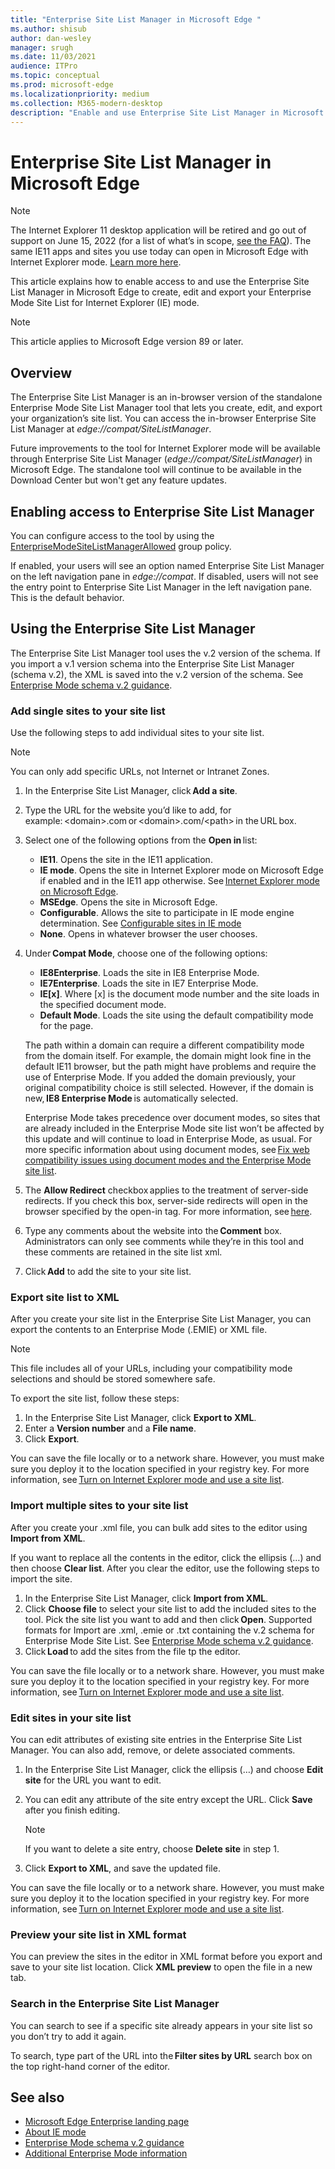 ```yaml
---
title: "Enterprise Site List Manager in Microsoft Edge "
ms.author: shisub
author: dan-wesley
manager: srugh
ms.date: 11/03/2021
audience: ITPro
ms.topic: conceptual
ms.prod: microsoft-edge
ms.localizationpriority: medium
ms.collection: M365-modern-desktop
description: "Enable and use Enterprise Site List Manager in Microsoft Edge"
---
```


# Enterprise Site List Manager in Microsoft Edge

>[!Note]
> The Internet Explorer 11 desktop application will be retired and go out of support on June 15, 2022 (for a list of what’s in scope, [see the FAQ](https://techcommunity.microsoft.com/t5/windows-it-pro-blog/internet-explorer-11-desktop-app-retirement-faq/ba-p/2366549)). The same IE11 apps and sites you use today can open in Microsoft Edge with Internet Explorer mode. [Learn more here](https://blogs.windows.com/windowsexperience/2021/05/19/the-future-of-internet-explorer-on-windows-10-is-in-microsoft-edge/).

This article explains how to enable access to and use the Enterprise Site List Manager in Microsoft Edge to create, edit and export your Enterprise Mode Site List for Internet Explorer (IE) mode.

> [!NOTE]
> This article applies to Microsoft Edge version 89 or later.

## Overview

The Enterprise Site List Manager is an in-browser version of the standalone Enterprise Mode Site List Manager tool that lets you create, edit, and export your organization’s site list. You can access the in-browser Enterprise Site List Manager at *edge://compat/SiteListManager*.

Future improvements to the tool for Internet Explorer mode will be available through Enterprise Site List Manager (*edge://compat/SiteListManager*) in Microsoft Edge. The standalone tool will continue to be available in the Download Center but won't get any feature updates.

## Enabling access to Enterprise Site List Manager

You can configure access to the tool by using the [EnterpriseModeSiteListManagerAllowed](./microsoft-edge-policies.md#enterprisemodesitelistmanagerallowed) group policy.

If enabled, your users will see an option named Enterprise Site List Manager on the left navigation pane in *edge://compat*. 
If disabled, users will not see the entry point to Enterprise Site List Manager in the left navigation pane. This is the default behavior.

## Using the Enterprise Site List Manager

The Enterprise Site List Manager tool uses the v.2 version of the schema. If you import a v.1 version schema into the Enterprise Site List Manager (schema v.2), the XML is saved into the v.2 version of the schema. See [Enterprise Mode schema v.2 guidance](/internet-explorer/ie11-deploy-guide/enterprise-mode-schema-version-2-guidance).

### Add single sites to your site list  

Use the following steps to add individual sites to your site list.

> [!NOTE]
> You can only add specific URLs, not Internet or Intranet Zones.

1. In the Enterprise Site List Manager, click **Add a site**.
2. Type the URL for the website you’d like to add, for example: \<domain\>.com or \<domain\>.com/\<path\> in the URL box.
3. Select one of the following options from the **Open in** list:

   - **IE11**. Opens the site in the IE11 application.
   - **IE mode**. Opens the site in Internet Explorer mode on Microsoft Edge if enabled and in the IE11 app otherwise. See [Internet Explorer mode on Microsoft Edge](./edge-ie-mode.md).
   - **MSEdge**. Opens the site in Microsoft Edge.
   - **Configurable**. Allows the site to participate in IE mode engine determination. See [Configurable sites in IE mode](./edge-learnmore-configurable-sites-ie-mode.md)
   - **None**. Opens in whatever browser the user chooses.  

4. Under **Compat Mode**, choose one of the following options:

   - **IE8Enterprise**. Loads the site in IE8 Enterprise Mode.
   - **IE7Enterprise**. Loads the site in IE7 Enterprise Mode.
   - **IE[x]**. Where [x] is the document mode number and the site loads in the specified document mode.
   - **Default Mode**. Loads the site using the default compatibility mode for the page.

   The path within a domain can require a different compatibility mode from the domain itself. For example, the domain might look fine in the default IE11 browser, but the path might have problems and require the use of Enterprise Mode. If you added the domain previously, your original compatibility choice is still selected. However, if the domain is new, **IE8 Enterprise Mode** is automatically selected.

   Enterprise Mode takes precedence over document modes, so sites that are already included in the Enterprise Mode site list won’t be affected by this update and will continue to load in Enterprise Mode, as usual. For more specific information about using document modes, see [Fix web compatibility issues using document modes and the Enterprise Mode site list](/internet-explorer/ie11-deploy-guide/fix-compat-issues-with-doc-modes-and-enterprise-mode-site-list).

5. The **Allow Redirect** checkbox applies to the treatment of server-side redirects. If you check this box, server-side redirects will open in the browser specified by the open-in tag. For more information, see [here](/internet-explorer/ie11-deploy-guide/enterprise-mode-schema-version-2-guidance#updated-schema-attributes).
6. Type any comments about the website into the **Comment** box. Administrators can only see comments while they’re in this tool and these comments are retained in the site list xml.
7. Click **Add** to add the site to your site list.

### Export site list to XML

After you create your site list in the Enterprise Site List Manager, you can export the contents to an Enterprise Mode (.EMIE) or XML file. 

> [!NOTE]
> This file includes all of your URLs, including your compatibility mode selections and should be stored somewhere safe.

To export the site list, follow these steps:

1. In the Enterprise Site List Manager, click **Export to XML**.
2. Enter a **Version number** and a **File name**.
3. Click **Export**.

You can save the file locally or to a network share. However, you must make sure you deploy it to the location specified in your registry key. For more information, see [Turn on Internet Explorer mode and use a site list](./edge-ie-mode-policies.md).

### Import multiple sites to your site list

After you create your .xml file, you can bulk add sites to the editor using **Import from XML**.

If you want to replace all the contents in the editor, click  the ellipsis (…) and then choose **Clear list**. After you clear the editor, use the following steps to import the site.

1. In the Enterprise Site List Manager, click **Import from XML**. 
2. Click **Choose file** to select your site list to add the included sites to the tool. Pick the site list you want to add and then click **Open**. Supported formats for Import are .xml, .emie or .txt containing the v.2 schema for Enterprise Mode Site List. See [Enterprise Mode schema v.2 guidance](/internet-explorer/ie11-deploy-guide/enterprise-mode-schema-version-2-guidance).
3. Click **Load** to add the sites from the file tp the editor.

You can save the file locally or to a network share. However, you must make sure you deploy it to the location specified in your registry key. For more information, see [Turn on Internet Explorer mode and use a site list](./edge-ie-mode-policies.md).

### Edit sites in your site list

 You can edit attributes of existing site entries in the Enterprise Site List Manager. You can also add, remove, or delete associated comments.

1. In the Enterprise Site List Manager, click the ellipsis (…) and choose **Edit site** for the URL you want to edit.
2. You can edit any attribute of the site entry except the URL. Click **Save** after you finish editing.

   > [!NOTE]
   > If you want to delete a site entry, choose **Delete site** in step 1.

3. Click **Export to XML**, and save the updated file.

You can save the file locally or to a network share. However, you must make sure you deploy it to the location specified in your registry key. For more information, see [Turn on Internet Explorer mode and use a site list](./edge-ie-mode-policies.md).

### Preview your site list in XML format

You can preview the sites in the editor in XML format before you export and save to your site list location. Click **XML preview** to open the file in a new tab.

### Search in the Enterprise Site List Manager

You can search to see if a specific site already appears in your site list so you don’t try to add it again.

To search, type part of the URL into the **Filter sites by URL** search box on the top right-hand corner of the editor.

## See also

- [Microsoft Edge Enterprise landing page](https://aka.ms/EdgeEnterprise)
- [About IE mode](./edge-ie-mode.md)
- [Enterprise Mode schema v.2 guidance](/internet-explorer/ie11-deploy-guide/enterprise-mode-schema-version-2-guidance)
- [Additional Enterprise Mode information](/internet-explorer/ie11-deploy-guide/enterprise-mode-overview-for-ie11)